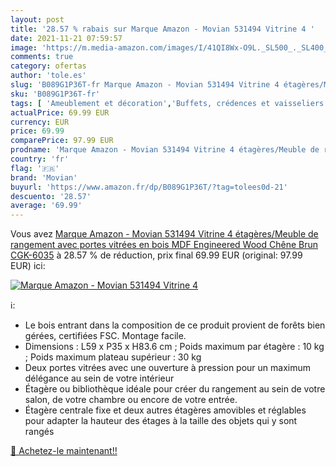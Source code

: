 ```yaml
---
layout: post
title: '28.57 % rabais sur Marque Amazon - Movian 531494 Vitrine 4 '
date: 2021-11-21 07:59:57
image: 'https://m.media-amazon.com/images/I/41QI8Wx-O9L._SL500_._SL400_.jpg'
comments: true
category: ofertas
author: 'tole.es'
slug: 'B089G1P36T-fr Marque Amazon - Movian 531494 Vitrine 4 étagères/Meuble de...'
sku: 'B089G1P36T-fr'
tags: [ 'Ameublement et décoration','Buffets, crédences et vaisseliers','Cuisine et Maison','Meubles','Meubles de salle à manger','Meubles de salon','Vitrines pour salon','movian', ]
actualPrice: 69.99 EUR
currency: EUR
price: 69.99
comparePrice: 97.99 EUR
prodname: 'Marque Amazon - Movian 531494 Vitrine 4 étagères/Meuble de rangement avec portes vitrées en bois MDF  Engineered Wood  Chêne Brun  CGK-6035'
country: 'fr'
flag: '🇫🇷'
brand: 'Movian'
buyurl: 'https://www.amazon.fr/dp/B089G1P36T/?tag=tolees0d-21'
descuento: '28.57'
average: '69.99'
---
```


Vous avez [Marque Amazon - Movian 531494 Vitrine 4 étagères/Meuble de rangement avec portes vitrées en bois MDF  Engineered Wood  Chêne Brun  CGK-6035](https://www.amazon.fr/dp/B089G1P36T/?tag=tolees0d-21)  à  28.57 % de réduction, prix final  69.99 EUR (original: 97.99 EUR) ici:

[![Marque Amazon - Movian 531494 Vitrine 4 ](https://m.media-amazon.com/images/I/41QI8Wx-O9L._SL500_._SL400_.jpg)](https://www.amazon.fr/dp/B089G1P36T/?tag=tolees0d-21)

ℹ️:

- Le bois entrant dans la composition de ce produit provient de forêts bien gérées, certifiées FSC. Montage facile.
- Dimensions : L59 x P35 x H83.6 cm ; Poids maximum par étagère : 10 kg ; Poids maximum plateau supérieur : 30 kg
- Deux portes vitrées avec une ouverture à pression pour un maximum délégance au sein de votre intérieur
- Étagère ou bibliothèque idéale pour créer du rangement au sein de votre salon, de votre chambre ou encore de votre entrée.
- Étagère centrale fixe et deux autres étagères amovibles et réglables pour adapter la hauteur des étages à la taille des objets qui y sont rangés

[🛒 Achetez-le maintenant!!](https://www.amazon.fr/dp/B089G1P36T/?tag=tolees0d-21)
